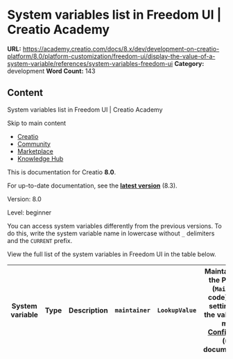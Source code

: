 # System variables list in Freedom UI | Creatio Academy

**URL:**
https://academy.creatio.com/docs/8.x/dev/development-on-creatio-platform/8.0/platform-customization/freedom-ui/display-the-value-of-a-system-variable/references/system-variables-freedom-ui
**Category:** development **Word Count:** 143

## Content

System variables list in Freedom UI | Creatio Academy

Skip to main content

- [Creatio](https://www.creatio.com/)
- [Community](https://community.creatio.com/)
- [Marketplace](https://marketplace.creatio.com/)
- [Knowledge Hub](https://knowledge-hub.creatio.com/)

This is documentation for Creatio **8.0**.

For up-to-date documentation, see the
**[latest version](/docs/8.x/dev/development-on-creatio-platform/platform-customization/freedom-ui/display-the-value-of-a-system-variable/references/system-variables-freedom-ui)**
(8.3).

Version: 8.0

Level: beginner

You can access system variables differently from the previous versions. To do
this, write the system variable name in lowercase without `_` delimiters and the
`CURRENT` prefix.

View the full list of the system variables in Freedom UI in the table below.

| System variable | Type | Description | `maintainer` | `LookupValue` | Maintainer. Use the **Publisher** (`Maintainer` code) system setting to set the value. Learn more: [Configuration](https://academy.creatio.com/documents?ver=8.0&id=1259&anchor=title-1880-14) (user documentation). | `maxEntitySchemaNameLength` | `number` | Max length of entity schema name | `moneyDisplayPrecision` | `number` | Precision of decimals in the displayed multicurrency control | `primaryLanguage` | `LookupValueWithCode` | Primary language | `user` | `string` | Username | `userAccount` | `LookupValue` | Account linked to the user | `userContact` | `LookupValue` | Contact linked to the user | `userCulture` | `LookupValue` | Creatio UI language of the current user | `userTimezoneCode` | `string` | Code of the user time zone |
| --------------- | ---- | ----------- | ------------ | ------------- | -------------------------------------------------------------------------------------------------------------------------------------------------------------------------------------------------------------------- | --------------------------- | -------- | -------------------------------- | ----------------------- | -------- | ------------------------------------------------------------ | ----------------- | --------------------- | ---------------- | ------ | -------- | -------- | ------------- | ------------- | -------------------------- | ------------- | ------------- | -------------------------- | ------------- | ------------- | --------------------------------------- | ------------------ | -------- | -------------------------- |

